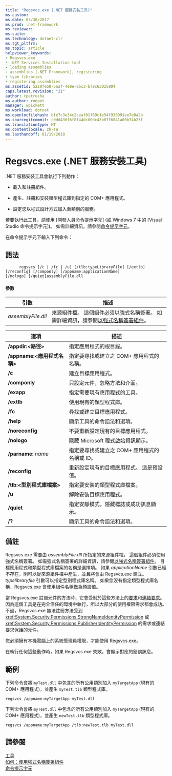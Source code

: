 ```yaml
---
title: "Regsvcs.exe (.NET 服務安裝工具)"
ms.custom: 
ms.date: 03/30/2017
ms.prod: .net-framework
ms.reviewer: 
ms.suite: 
ms.technology: dotnet-clr
ms.tgt_pltfrm: 
ms.topic: article
helpviewer_keywords:
- Regsvcs.exe
- .NET Services Installation tool
- loading assemblies
- assemblies [.NET Framework], registering
- type libraries
- registering assemblies
ms.assetid: 5220fe58-5aaf-4e8e-8bc3-b78c63025804
caps.latest.revision: "21"
author: rpetrusha
ms.author: ronpet
manager: wpickett
ms.workload: dotnet
ms.openlocfilehash: bfe7c3e34c2ceaf01f89c1e54f930991ee7e0a2b
ms.sourcegitcommit: c0dd436f6f8f44dc80dc43b07f6841a00b74b23f
ms.translationtype: HT
ms.contentlocale: zh-TW
ms.lasthandoff: 01/19/2018
---
```

# <a name="regsvcsexe-net-services-installation-tool"></a>Regsvcs.exe (.NET 服務安裝工具)
.NET 服務安裝工具會執行下列動作：  
  
-   載入和註冊組件。  
  
-   產生、註冊和安裝類型程式庫到指定的 COM+ 應用程式。  
  
-   設定您以程式設計方式加入至類別的服務。  
  
 若要執行此工具，請使用 [開發人員命令提示字元] (或 Windows 7 中的 [Visual Studio 命令提示字元])。 如需詳細資訊，請參閱[命令提示字元](../../../docs/framework/tools/developer-command-prompt-for-vs.md)。  
  
 在命令提示字元下輸入下列命令：  
  
## <a name="syntax"></a>語法  
  
```  
      regsvcs [/c | /fc | /u] [/tlb:typeLibraryFile] [/extlb]  
[/reconfig] [/componly] [/appname:applicationName]  
[/nologo] [/quiet]assemblyFile.dll   
```  
  
#### <a name="parameters"></a>參數  
  
|引數|描述|  
|--------------|-----------------|  
|*assemblyFile.dll*|來源組件檔。 這個組件必須以強式名稱簽署。 如需詳細資訊，請參閱[以強式名稱簽署組件](../../../docs/framework/app-domains/how-to-sign-an-assembly-with-a-strong-name.md)。|  
  
|選項|描述|  
|------------|-----------------|  
|**/appdir:<路徑>** |指定應用程式的根目錄。|  
|**/appname:<應用程式名稱>** |指定要尋找或建立之 COM+ 應用程式的名稱。|  
|**/c**|建立目標應用程式。|  
|**/componly**|只設定元件，忽略方法和介面。|  
|**/exapp**|指定需要現有應用程式的工具。|  
|**/extlb**|使用現有的類型程式庫。|  
|**/fc**|尋找或建立目標應用程式。|  
|**/help**|顯示工具的命令語法和選項。|  
|**/noreconfig**|不要重新設定現有的目標應用程式。|  
|**/nologo**|隱藏 Microsoft 程式啟始資訊顯示。|  
|**/parname:** *name*|指定要尋找或建立之 COM+ 應用程式的名稱或 ID。|  
|**/reconfig**|重新設定現有的目標應用程式。 這是預設值。|  
|**/tlb:<型別程式庫檔案>** |指定要安裝的類型程式庫檔案。|  
|**/u**|解除安裝目標應用程式。|  
|**/quiet**|指定安靜模式，隱藏標誌或成功訊息顯示。|  
|**/?**|顯示工具的命令語法和選項。|  
  
## <a name="remarks"></a>備註  
 Regsvcs.exe 需要由 *assemblyFile.dll* 所指定的來源組件檔。 這個組件必須使用強式名稱簽署。 如需強式名稱簽署的詳細資訊，請參閱[以強式名稱簽署組件](../../../docs/framework/app-domains/how-to-sign-an-assembly-with-a-strong-name.md)。 目標應用程式和類型程式庫檔案的名稱是選擇項。 如果 *applicationName* 引數已經不存在，則可以從來源組件檔中產生，並且將會由 Regsvcs.exe 建立。 *typelibraryfile* 引數可以指定型別程式庫名稱。 如果您沒有指定類型程式庫名稱，Regsvcs.exe 會使用組件名稱做為預設值。  
  
 當 Regsvcs.exe 註冊元件的方法時，它會受制於這些方法上的[要求](http://msdn.microsoft.com/library/e5283e28-2366-4519-b27d-ef5c1ddc1f48)和[連結要求](../../../docs/framework/misc/link-demands.md)。 因為這個工具是在完全信任的環境中執行，所以大部分的使用權限需求都會成功。 不過，Regsvcs.exe 無法註冊方法受到 <xref:System.Security.Permissions.StrongNameIdentityPermission> 或 <xref:System.Security.Permissions.PublisherIdentityPermission> 的需求或連結要求保護的元件。  
  
 您必須擁有本機電腦上的系統管理員權限，才能使用 Regsvcs.exe。  
  
 在執行任何這些動作時，如果 Regsvcs.exe 失敗，會顯示對應的錯誤訊息。  
  
## <a name="examples"></a>範例  
 下列命令會將 `myTest.dll` 中包含的所有公用類別加入 `myTargetApp` (現有的 COM+ 應用程式)，並產生 `myTest.tlb` 類型程式庫。  
  
```  
regsvcs /appname:myTargetApp myTest.dll  
```  
  
 下列命令會將 `myTest.dll` 中包含的所有公用類別加入 `myTargetApp` (現有的 COM+ 應用程式)，並產生 `newTest.tlb` 類型程式庫。  
  
```  
regsvcs /appname:myTargetApp /tlb:newTest.tlb myTest.dll  
```  
  
## <a name="see-also"></a>請參閱  
 [工具](../../../docs/framework/tools/index.md)  
 [如何：使用強式名稱簽署組件](../../../docs/framework/app-domains/how-to-sign-an-assembly-with-a-strong-name.md)  
 [命令提示字元](../../../docs/framework/tools/developer-command-prompt-for-vs.md)
